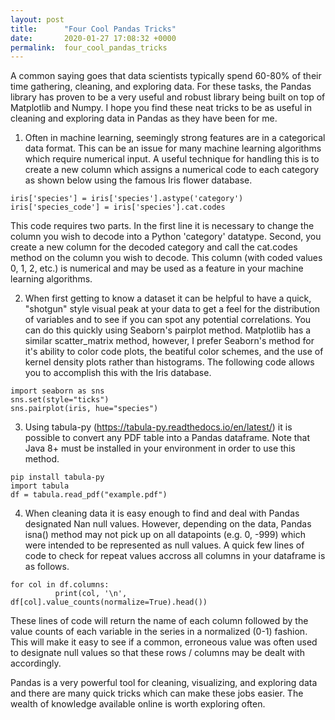 ```yaml
---
layout: post
title:      "Four Cool Pandas Tricks"
date:       2020-01-27 17:08:32 +0000
permalink:  four_cool_pandas_tricks
---
```



A common saying goes that data scientists typically spend 60-80% of their time gathering, cleaning, and exploring data. For these tasks, the Pandas library has proven to be a very useful and robust library being built on top of Matplotlib and Numpy. I hope you find these neat tricks to be as useful in cleaning and exploring data in Pandas as they have been for me. 

1. Often in machine learning, seemingly strong features are in a categorical data format. This can be an issue for many machine learning algorithms which require numerical input. A useful technique for handling this is to create a new column which assigns a numerical code to each category as shown below using the famous Iris flower database.

```
iris['species'] = iris['species'].astype('category')
iris['species_code'] = iris['species'].cat.codes
```

This code requires two parts. In the first line it is necessary to change the column you wish to decode into a Python 'category' datatype. Second, you create a new column for the decoded category and call the cat.codes method on the column you wish to decode. This column (with coded values 0, 1, 2, etc.) is numerical and may be used as a feature in your machine learning algorithms. 

2. When first getting to know a dataset it can be helpful to have a quick, "shotgun" style visual peak at your data to get a feel for the distribution of variables and to see if you can spot any potential correlations. You can do this quickly using Seaborn's pairplot method. Matplotlib has a similar scatter_matrix method, however, I prefer Seaborn's method for it's ability to color code plots, the beatiful color schemes, and the use of kernel density plots rather than histograms. The following code allows you to accomplish this with the Iris database. 

```
import seaborn as sns
sns.set(style="ticks")
sns.pairplot(iris, hue="species")

```

3. Using tabula-py (https://tabula-py.readthedocs.io/en/latest/) it is possible to convert any PDF table into a Pandas dataframe. Note that Java 8+ must be installed in your environment in order to use this method. 

```
pip install tabula-py
import tabula
df = tabula.read_pdf("example.pdf")
```

4. When cleaning data it is easy enough to find and deal with Pandas designated Nan null values. However, depending on the data, Pandas isna() method may not pick up on all datapoints (e.g. 0, -999) which were intended to be represented as null values. A quick few lines of code to check for repeat values accross all columns in your dataframe is as follows.

```
for col in df.columns:
		  print(col, '\n', df[col].value_counts(normalize=True).head())

```

These lines of code will return the name of each column followed by the value counts of each variable in the series in a normalized (0-1) fashion. This will make it easy to see if a common, erroneous value was often used to designate null values so that these rows / columns may be dealt with accordingly. 

Pandas is a very powerful tool for cleaning, visualizing, and exploring data and there are many quick tricks which can make these jobs easier. The wealth of knowledge available online is worth exploring often. 
